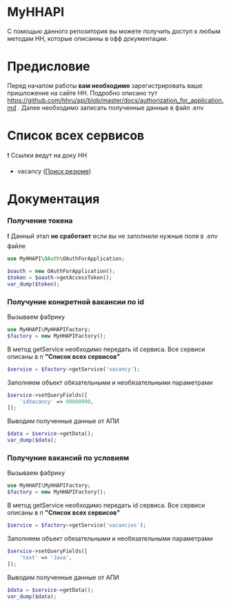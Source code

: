 # MyHHAPI

С помощью данного репозитория вы можете получить доступ к любым методам
HH, которые описанны в офф документации.

# Предисловие

Перед началом работы **вам необходимо** зарегистрировать ваше пришложение
на сайте HH. Подробно описано тут https://github.com/hhru/api/blob/master/docs/authorization_for_application.md .
Далее необходимо записать полученные данные в файл .env

# Список всех сервисов
:heavy_exclamation_mark: Ссылки ведут на доку HH
- vacancy ([Поиск резюме](https://github.com/hhru/api/blob/master/docs/resumes_search.md))

# Документация

### Получение токена
:heavy_exclamation_mark: Данный этап **не сработает** если вы не заполнили нужные поля в .env файле
```php
use MyHHAPI\OAuth\OAuthForApplication;

$oauth = new OAuthForApplication();
$token = $oauth->getAccessToken();
var_dump($token);
```
### Получуние конкретной вакансии по id
Вызываем фабрику
```php
use MyHHAPI\MyHHAPIFactory;
$factory = new MyHHAPIFactory();
```
В метод getService необходимо передать id сервиса. Все сервиси
описаны в п **"Список всех сервисов"**
```php
$service = $factory->getService('vacancy');
```
Заполняем объект обязательными и необязательными параметрами
```php
$service->setQueryFields([
    'idVacancy' => 00000000,
]);
```
Выводим полученные данные от АПИ
```php
$data = $service->getData();
var_dump($data);
```

### Получуние вакансий по условиям
Вызываем фабрику
```php
use MyHHAPI\MyHHAPIFactory;
$factory = new MyHHAPIFactory();
```
В метод getService необходимо передать id сервиса. Все сервиси
описаны в п **"Список всех сервисов"**
```php
$service = $factory->getService('vacancies');
```
Заполняем объект обязательными и необязательными параметрами
```php
$service->setQueryFields([
    'text' => 'Java',
]);
```
Выводим полученные данные от АПИ
```php
$data = $service->getData();
var_dump($data);
```